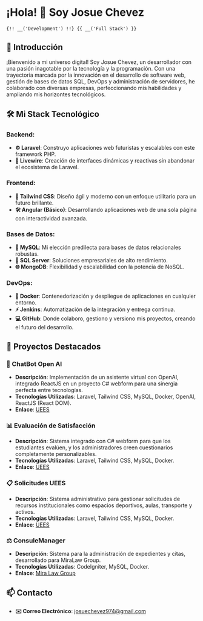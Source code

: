 # ¡Hola! 👋 Soy Josue Chevez
<code>{!! __('Development') !!} {{ __('Full Stack') }}</code>


## 🚀 Introducción

¡Bienvenido a mi universo digital! Soy Josue Chevez, un desarrollador con una pasión inagotable por la tecnología y la programación. Con una trayectoria marcada por la innovación en el desarrollo de software web, gestión de bases de datos SQL, DevOps y administración de servidores, he colaborado con diversas empresas, perfeccionando mis habilidades y ampliando mis horizontes tecnológicos.

## 🛠️ Mi Stack Tecnológico

### Backend:
- **⚙️ Laravel**: Construyo aplicaciones web futuristas y escalables con este framework PHP.
- **🔮 Livewire**: Creación de interfaces dinámicas y reactivas sin abandonar el ecosistema de Laravel.

### Frontend:
- **🌈 Tailwind CSS**: Diseño ágil y moderno con un enfoque utilitario para un futuro brillante.
- **🛠️ Angular (Básico)**: Desarrollando aplicaciones web de una sola página con interactividad avanzada.

### Bases de Datos:
- **💾 MySQL**: Mi elección predilecta para bases de datos relacionales robustas.
- **🏢 SQL Server**: Soluciones empresariales de alto rendimiento.
- **🌐 MongoDB**: Flexibilidad y escalabilidad con la potencia de NoSQL.

### DevOps:
- **🐳 Docker**: Contenedorización y despliegue de aplicaciones en cualquier entorno.
- **⚡ Jenkins**: Automatización de la integración y entrega continua.
- **💻 GitHub**: Donde colaboro, gestiono y versiono mis proyectos, creando el futuro del desarrollo.

## 🌟 Proyectos Destacados

### 🤖 ChatBot Open AI
- **Descripción**: Implementación de un asistente virtual con OpenAI, integrado ReactJS en un proyecto C# webform para una sinergia perfecta entre tecnologías.
- **Tecnologías Utilizadas**: Laravel, Tailwind CSS, MySQL, Docker, OpenAI, ReactJS (React DOM).
- **Enlace**: [UEES](https://www.uees.edu.sv/)

### 📊 Evaluación de Satisfacción
- **Descripción**: Sistema integrado con C# webform para que los estudiantes evalúen, y los administradores creen cuestionarios completamente personalizables.
- **Tecnologías Utilizadas**: Laravel, Tailwind CSS, MySQL, Docker.
- **Enlace**: [UEES](https://www.uees.edu.sv/)

### 📋 Solicitudes UEES
- **Descripción**: Sistema administrativo para gestionar solicitudes de recursos institucionales como espacios deportivos, aulas, transporte y activos.
- **Tecnologías Utilizadas**: Laravel, Tailwind CSS, MySQL, Docker.
- **Enlace**: [UEES](https://www.uees.edu.sv/)

### ⚖️ ConsuleManager
- **Descripción**: Sistema para la administración de expedientes y citas, desarrollado para MiraLaw Group.
- **Tecnologías Utilizadas**: CodeIgniter, MySQL, Docker.
- **Enlace**: [Mira Law Group](https://www.miralawgroup.com/es/home-es/)

## 📫 Contacto

- **✉️ Correo Electrónico**: [josuechevez974@gmail.com](mailto:josuechevez974@gmail.com)
